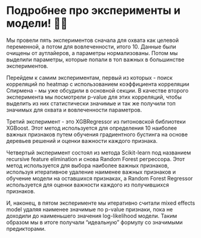 # Подробнее про эксперименты и модели! 👩‍💻

Мы провели пять экспериментов сначала для охвата как целевой переменной, а потом для вовлеченности, итого 10. Данные были очищены от аутлайеров, а параметры нормализованы. Потом мы выделили параметры, которые попали в топ важных в большинстве экспериментов. 

Перейдем к самим экспериментам, первый из которых - поиск корреляций по heatmap с использованием коэффициента корреляции Спирмена - мы уже обсудили в основной секции. В качестве второго эксперимента мы посмотрели p-value для этих корреляций, чтобы выделить из них статистически значимые и так же получили топ значимых для охвата и вовлеченности параметров. 

Третий эксперимент - это XGBRegressor из питоновской библиотеки XGBoost. Этот метод используется для определения 10 наиболее важных признаков путем обучения градиентного бустинга на основе деревьев решений и оценки важности каждого признака.

Четвертый эксперимент состоял из метода Scikit-learn под названием recursive feature elimination и снова Random Forest регрессора. Этот метод используется для выбора наиболее важных признаков, используя итеративное удаление наименее важных признаков и обучение модели на оставшихся признаках, а Random Forest Regressor используется для оценки важности каждого из получившихся признаков.

И, наконец, в пятом эксперименте мы итеративно считали mixed effects model удаляя наименее значимые по p-value признаки, пока не доходили до наименьшего значения log-likelihood модели. Таким образом мы в итоге получали “идеальную” формулу со значимыми предикторами.
